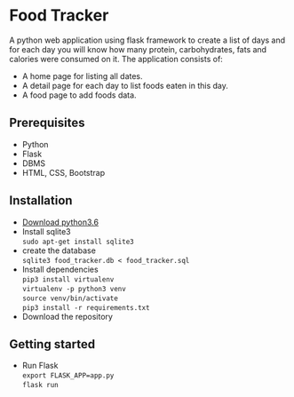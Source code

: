 # Food Tracker

A python web application using flask framework to create a list of days and for each day you will know how many protein, carbohydrates, fats and calories were consumed on it.
The application consists of:
- A home page for listing all dates.
- A detail page for each day to list foods eaten in this day.
- A food page to add foods data.


## Prerequisites

- Python
- Flask
- DBMS
- HTML, CSS, Bootstrap

## Installation

- [Download python3.6](https://www.python.org/downloads/)
- Install sqlite3  
`sudo apt-get install sqlite3`
- create the database   
`sqlite3 food_tracker.db < food_tracker.sql`  
- Install dependencies  
`pip3 install virtualenv`  
`virtualenv -p python3 venv`  
`source venv/bin/activate`  
`pip3 install -r requirements.txt`  
- Download the repository

## Getting started

- Run Flask  
`export FLASK_APP=app.py`  
`flask run`
